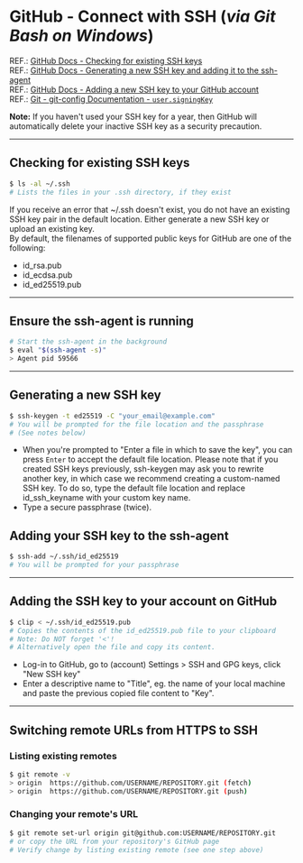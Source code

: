 # GitHub - Connect with SSH (_via Git Bash on Windows_)

REF.: [GitHub Docs - Checking for existing SSH keys](https://docs.github.com/en/authentication/connecting-to-github-with-ssh/checking-for-existing-ssh-keys)  
REF.: [GitHub Docs - Generating a new SSH key and adding it to the ssh-agent](https://docs.github.com/en/authentication/connecting-to-github-with-ssh/generating-a-new-ssh-key-and-adding-it-to-the-ssh-agent)  
REF.: [GitHub Docs - Adding a new SSH key to your GitHub account](https://docs.github.com/en/authentication/connecting-to-github-with-ssh/adding-a-new-ssh-key-to-your-github-account)  
REF.: [Git - git-config Documentation - `user.signingKey`](https://git-scm.com/docs/git-config#Documentation/git-config.txt-usersigningKey)  

**Note:** If you haven't used your SSH key for a year, then GitHub will automatically delete your inactive SSH key as a security precaution.

----

## Checking for existing SSH keys

```bash
$ ls -al ~/.ssh
# Lists the files in your .ssh directory, if they exist
```

If you receive an error that ~/.ssh doesn't exist, you do not have an existing SSH key pair in the default location. Either generate a new SSH key or upload an existing key.  
By default, the filenames of supported public keys for GitHub are one of the following:

- id_rsa.pub
- id_ecdsa.pub
- id_ed25519.pub

----

## Ensure the ssh-agent is running

```bash
# Start the ssh-agent in the background
$ eval "$(ssh-agent -s)"
> Agent pid 59566
```

----

## Generating a new SSH key

```bash
$ ssh-keygen -t ed25519 -C "your_email@example.com"
# You will be prompted for the file location and the passphrase
# (See notes below)
```

- When you're prompted to "Enter a file in which to save the key", you can press `Enter` to accept the default file location. Please note that if you created SSH keys previously, ssh-keygen may ask you to rewrite another key, in which case we recommend creating a custom-named SSH key. To do so, type the default file location and replace id_ssh_keyname with your custom key name.  
- Type a secure passphrase (twice).

## Adding your SSH key to the ssh-agent

```bash
$ ssh-add ~/.ssh/id_ed25519
# You will be prompted for your passphrase
```

----

## Adding the SSH key to your account on GitHub

```bash
$ clip < ~/.ssh/id_ed25519.pub
# Copies the contents of the id_ed25519.pub file to your clipboard
# Note: Do NOT forget '<'!
# Alternatively open the file and copy its content.
```

- Log-in to GitHub, go to (account) Settings > SSH and GPG keys, click "New SSH key"
- Enter a descriptive name to "Title", eg. the name of your local machine and paste the previous copied file content to "Key".

----

## Switching remote URLs from HTTPS to SSH

### Listing existing remotes

```bash
$ git remote -v
> origin  https://github.com/USERNAME/REPOSITORY.git (fetch)
> origin  https://github.com/USERNAME/REPOSITORY.git (push)
```

### Changing your remote's URL

```bash
$ git remote set-url origin git@github.com:USERNAME/REPOSITORY.git
# or copy the URL from your repository's GitHub page
# Verify change by listing existing remote (see one step above)
```
